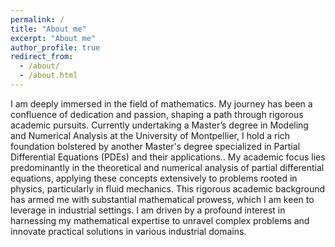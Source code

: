 ```yaml
---
permalink: /
title: "About me"
excerpt: "About me"
author_profile: true
redirect_from: 
  - /about/
  - /about.html
---
```

I am deeply immersed in the field of mathematics. My journey has been a confluence of dedication and passion, shaping a path through rigorous academic pursuits. Currently undertaking a Master’s degree in Modeling and Numerical Analysis at the University of Montpellier, I hold a rich foundation bolstered by another Master's degree specialized in Partial Differential Equations (PDEs) and their applications..
My academic focus lies predominantly in the theoretical and numerical analysis of partial differential equations, applying these concepts extensively to problems rooted in physics, particularly in fluid mechanics. This rigorous academic background has armed me with substantial mathematical prowess, which I am keen to leverage in industrial settings. I am driven by a profound interest in harnessing my mathematical expertise to unravel complex problems and innovate practical solutions in various industrial domains.

